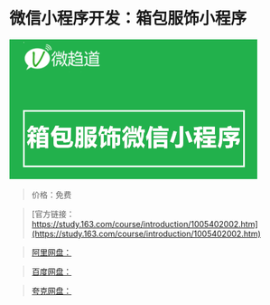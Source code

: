 # 微信小程序开发：箱包服饰小程序

![img](../../../assets/study163/free/0ea64b38-3e11-47ba-8dc4-aa8c9c0786e0.png)

> 价格：免费

> [官方链接：https://study.163.com/course/introduction/1005402002.htm](https://study.163.com/course/introduction/1005402002.htm)

> [阿里网盘：]()

> [百度网盘：]()

> [夸克网盘：]()
